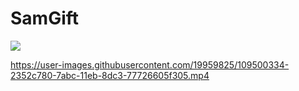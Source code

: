 # SamGift

[![](http://img.youtube.com/vi/aSYrT2zAuyg/0.jpg)](http://www.youtube.com/watch?v=aSYrT2zAuyg "")



https://user-images.githubusercontent.com/19959825/109500334-2352c780-7abc-11eb-8dc3-77726605f305.mp4


